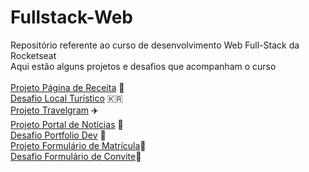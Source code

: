# Fullstack-Web
Repositório referente ao curso de desenvolvimento Web Full-Stack da Rocketseat<br>
Aqui estão alguns projetos e desafios que acompanham o curso<br><br>
[Projeto Página de Receita](https://davirferreir4.github.io/Fullstack-Web/Iniciando-o-HTML-e-CSS/Projeto-Pagina-de-Receita/) 🧁<br>
[Desafio Local Turístico](https://davirferreir4.github.io/Fullstack-Web/Iniciando-o-HTML-e-CSS/Desafio-Local-Turistico/index.html) 🇰🇷<br>
[Projeto Travelgram](https://davirferreir4.github.io/Fullstack-Web/Layout-com-CSS/Projeto-Travelgram) ✈️<br>
[Projeto Portal de Notícias](https://davirferreir4.github.io/Fullstack-Web/Layout-com-CSS/Projeto-Portal-de-Noticias) 📰<br>
[Desafio Portfolio Dev](https://davirferreir4.github.io/Fullstack-Web/Layout-com-CSS/Desafio-Portfolio-Dev) 📁<br>
[Projeto Formulário de Matrícula](https://davirferreir4.github.io/Fullstack-Web/Layout-com-CSS/Projeto-Formulario-de-Matricula)📝<br>
[Desafio Formulário de Convite](https://davirferreir4.github.io/Fullstack-Web/Layout-com-CSS/Desafio-Formulario-de-Convite)🎊
